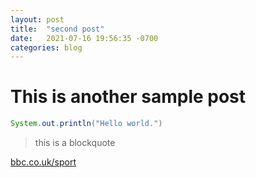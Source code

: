 ```yaml
---
layout: post
title:  "second post"
date:   2021-07-16 19:56:35 -0700
categories: blog
---
```


# This is another sample post

``` java
System.out.println("Hello world.")
```

> this is a blockquote

[bbc.co.uk/sport](https://news.bbc.co.uk/sport)

